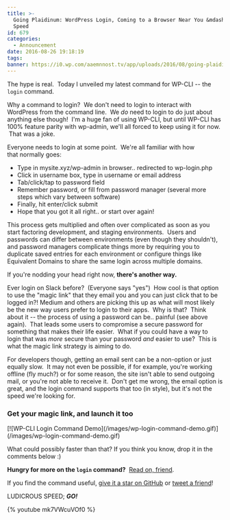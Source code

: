 ```yaml
---
title: >-
  Going Plaidinum: WordPress Login, Coming to a Browser Near You &mdash; at Ludicrous
  Speed
id: 679
categories:
  - Announcement
date: 2016-08-26 19:18:19
tags:
banner: https://i0.wp.com/aaemnnost.tv/app/uploads/2016/08/going-plaidinum.png
---
```


The hype is real.  Today I unveiled my latest command for WP-CLI -- the `login` command.

Why a command to login?  We don't need to login to interact with WordPress from the command line.  We _do_ need to login to do just about anything else though!  I'm a huge fan of using WP-CLI, but until WP-CLI has 100% feature parity with wp-admin, we'll all forced to keep using it for now.  That was a joke.

Everyone needs to login at some point.  We're all familiar with how that normally goes:

*   Type in mysite.xyz/wp-admin in browser.. redirected to wp-login.php
*   Click in username box, type in username or email address
*   Tab/click/tap to password field
*   Remember password, or fill from password manager
(several more steps which vary between software)
*   Finally, hit enter/click submit
*   Hope that you got it all right.. or start over again!

This process gets multiplied and often over complicated as soon as you start factoring development, and staging environments.  Users and passwords can differ between environments (even though they shouldn't), and password managers complicate things more by requiring you to duplicate saved entries for each environment or configure things like Equivalent Domains to share the same login across multiple domains.

If you're nodding your head right now, **there's another way.**

Ever login on Slack before?  (Everyone says "yes")  How cool is that option to use the "magic link" that they email you and you can just click that to be logged in?! Medium and others are picking this up as what will most likely be the new way users prefer to login to their apps.  Why is that?  Think about it -- the process of using a password can be.. painful (see above again).  That leads some users to compromise a secure password for something that makes their life easier.  What if you could have a way to login that was _more_ secure than your password _and_ easier to use?  This is what the magic link strategy is aiming to do.

For developers though, getting an email sent can be a non-option or just equally slow.  It may not even be possible, if for example, you're working offline (fly much?) or for some reason, the site isn't able to send outgoing mail, or you're not able to receive it.  Don't get me wrong, the email option is great, and the login command supports that too (in style), but it's not the speed we're looking for.

### Get your magic link, and launch it too

<div class="wide">
[![WP-CLI Login Command Demo](/images/wp-login-command-demo.gif)](/images/wp-login-command-demo.gif)
</div>

What could possibly faster than that? If you think you know, drop it in the comments below :)

**Hungry for more on the `login` command?**  [Read on, friend](/wp-cli-commands/login/).

If you find the command useful, [give it a star on GitHub](https://github.com/aaemnnosttv/wp-cli-login-command/stargazers) or [tweet a friend](https://twitter.com/intent/tweet?text=The)!

LUDICROUS SPEED; _**GO!**_

<div>{% youtube mk7VWcuVOf0 %}</div>
